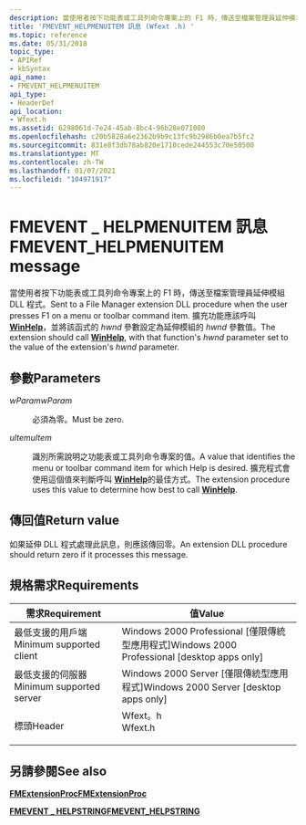 ```yaml
---
description: 當使用者按下功能表或工具列命令專案上的 F1 時，傳送至檔案管理員延伸模組 DLL 程式。 擴充功能應該呼叫 WinHelp，並將該函式的 hwnd 參數設定為延伸模組的 hwnd 參數值。
title: 'FMEVENT_HELPMENUITEM 訊息 (Wfext .h) '
ms.topic: reference
ms.date: 05/31/2018
topic_type:
- APIRef
- kbSyntax
api_name:
- FMEVENT_HELPMENUITEM
api_type:
- HeaderDef
api_location:
- Wfext.h
ms.assetid: 6298061d-7e24-45ab-8bc4-96b28e071080
ms.openlocfilehash: c20b5828a6e2362b9b9c13fc9b2986b0ea7b5fc2
ms.sourcegitcommit: 831e8f3db78ab820e1710cede244553c70e50500
ms.translationtype: MT
ms.contentlocale: zh-TW
ms.lasthandoff: 01/07/2021
ms.locfileid: "104971917"
---
```

# <a name="fmevent_helpmenuitem-message"></a><span data-ttu-id="05a9e-104">FMEVENT \_ HELPMENUITEM 訊息</span><span class="sxs-lookup"><span data-stu-id="05a9e-104">FMEVENT\_HELPMENUITEM message</span></span>

<span data-ttu-id="05a9e-105">當使用者按下功能表或工具列命令專案上的 F1 時，傳送至檔案管理員延伸模組 DLL 程式。</span><span class="sxs-lookup"><span data-stu-id="05a9e-105">Sent to a File Manager extension DLL procedure when the user presses F1 on a menu or toolbar command item.</span></span> <span data-ttu-id="05a9e-106">擴充功能應該呼叫 [**WinHelp**](/windows/desktop/api/Winuser/nf-winuser-winhelpa)，並將該函式的 *hwnd* 參數設定為延伸模組的 *hwnd* 參數值。</span><span class="sxs-lookup"><span data-stu-id="05a9e-106">The extension should call [**WinHelp**](/windows/desktop/api/Winuser/nf-winuser-winhelpa), with that function's *hwnd* parameter set to the value of the extension's *hwnd* parameter.</span></span>

## <a name="parameters"></a><span data-ttu-id="05a9e-107">參數</span><span class="sxs-lookup"><span data-stu-id="05a9e-107">Parameters</span></span>

<dl> <dt>

<span data-ttu-id="05a9e-108">*wParam*</span><span class="sxs-lookup"><span data-stu-id="05a9e-108">*wParam*</span></span> 
</dt> <dd><span data-ttu-id="05a9e-109">必須為零。</span><span class="sxs-lookup"><span data-stu-id="05a9e-109">Must be zero.</span></span></dd> <dt>

<span data-ttu-id="05a9e-110">*uItem*</span><span class="sxs-lookup"><span data-stu-id="05a9e-110">*uItem*</span></span> 
</dt> <dd>

<span data-ttu-id="05a9e-111">識別所需說明之功能表或工具列命令專案的值。</span><span class="sxs-lookup"><span data-stu-id="05a9e-111">A value that identifies the menu or toolbar command item for which Help is desired.</span></span> <span data-ttu-id="05a9e-112">擴充程式會使用這個值來判斷呼叫 [**WinHelp**](/windows/desktop/api/Winuser/nf-winuser-winhelpa)的最佳方式。</span><span class="sxs-lookup"><span data-stu-id="05a9e-112">The extension procedure uses this value to determine how best to call [**WinHelp**](/windows/desktop/api/Winuser/nf-winuser-winhelpa).</span></span>

</dd> </dl>

## <a name="return-value"></a><span data-ttu-id="05a9e-113">傳回值</span><span class="sxs-lookup"><span data-stu-id="05a9e-113">Return value</span></span>

<span data-ttu-id="05a9e-114">如果延伸 DLL 程式處理此訊息，則應該傳回零。</span><span class="sxs-lookup"><span data-stu-id="05a9e-114">An extension DLL procedure should return zero if it processes this message.</span></span>

## <a name="requirements"></a><span data-ttu-id="05a9e-115">規格需求</span><span class="sxs-lookup"><span data-stu-id="05a9e-115">Requirements</span></span>



| <span data-ttu-id="05a9e-116">需求</span><span class="sxs-lookup"><span data-stu-id="05a9e-116">Requirement</span></span> | <span data-ttu-id="05a9e-117">值</span><span class="sxs-lookup"><span data-stu-id="05a9e-117">Value</span></span> |
|-------------------------------------|------------------------------------------------------------------------------------|
| <span data-ttu-id="05a9e-118">最低支援的用戶端</span><span class="sxs-lookup"><span data-stu-id="05a9e-118">Minimum supported client</span></span><br/> | <span data-ttu-id="05a9e-119">Windows 2000 Professional \[僅限傳統型應用程式\]</span><span class="sxs-lookup"><span data-stu-id="05a9e-119">Windows 2000 Professional \[desktop apps only\]</span></span><br/>                         |
| <span data-ttu-id="05a9e-120">最低支援的伺服器</span><span class="sxs-lookup"><span data-stu-id="05a9e-120">Minimum supported server</span></span><br/> | <span data-ttu-id="05a9e-121">Windows 2000 Server \[僅限傳統型應用程式\]</span><span class="sxs-lookup"><span data-stu-id="05a9e-121">Windows 2000 Server \[desktop apps only\]</span></span><br/>                               |
| <span data-ttu-id="05a9e-122">標頭</span><span class="sxs-lookup"><span data-stu-id="05a9e-122">Header</span></span><br/>                   | <dl> <span data-ttu-id="05a9e-123"><dt>Wfext。h</dt></span><span class="sxs-lookup"><span data-stu-id="05a9e-123"><dt>Wfext.h</dt></span></span> </dl> |



## <a name="see-also"></a><span data-ttu-id="05a9e-124">另請參閱</span><span class="sxs-lookup"><span data-stu-id="05a9e-124">See also</span></span>

<dl> <dt>

[<span data-ttu-id="05a9e-125">**FMExtensionProc**</span><span class="sxs-lookup"><span data-stu-id="05a9e-125">**FMExtensionProc**</span></span>](fmextensionproc.md)
</dt> <dt>

[<span data-ttu-id="05a9e-126">**FMEVENT \_ HELPSTRING**</span><span class="sxs-lookup"><span data-stu-id="05a9e-126">**FMEVENT\_HELPSTRING**</span></span>](fmevent-helpstring.md)
</dt> </dl>

 

 




